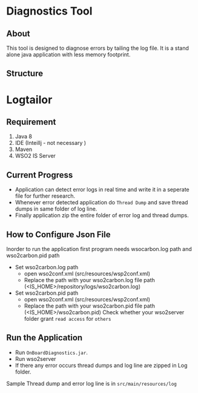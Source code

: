 # Diagnostics Tool 

## About

This tool is designed to diagnose errors by tailing the log file. It is a stand alone java application with less memory footprint.

## Structure
# Logtailor

## Requirement

1. Java 8
2. IDE (Inteillj - not necessary )
3. Maven
4. WSO2 IS Server

## Current Progress

- Application can detect error logs in real time and write it in a seperate file for further research.
- Whenever error detected application do `Thread Dump` and save thread dumps in same folder of log line.
- Finally application zip the entire folder of error log and thread dumps.

## How to Configure Json File
Inorder to run the application first program needs wsocarbon.log path and wso2carbon.pid path
- Set wso2carbon.log path
  - open wso2conf.xml (src/resources/wsp2conf.xml)
  - Replace the path with your wso2carbon.log file path (<IS_HOME>/repository/logs/wso2carbon.log)
- Set wso2carbon.pid path
  - open wso2conf.xml (src/resources/wsp2conf.xml)
  - Replace the path with your wso2carbon.pid file path (<IS_HOME>/wso2carbon.pid)
Check whether your wso2server folder grant `read access` for `others`

## Run the Application

- Run `OnBoardDiagnostics.jar`.
- Run wso2server
- If there any error occurs thread dumps and log line are zipped in Log folder.

Sample Thread dump and error log line is in `src/main/resources/log`
